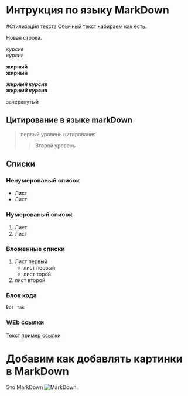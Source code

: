 # Интрукция по языку MarkDown

#Стилизация текста
Обычный текст набираем как есть.

Новая строка.

*курсив*  
_курсив_

**жирный**  
__жирный__

***жирный курсив***  
___жирный курсив___

~~зачеркнутый~~

## Цитирование в языке markDown
> первый уровень цитирования
>> Второй уровень
 
## Списки
### Ненумерованый список
* Лист
* Лист

### Нумерованый список
1. Лист
2. Лист

### Вложенные списки
1. Лист первый
    - лист первый
    - лист торой
2. лист второй

### Блок кода
````sh
Вот так
````

### WEb ссылки
Текст [пример ссылки](http.example.com "Вспылывающая подсказка") 

# Добавим как добавлять картинки в MarkDown
Это MarkDown
![MarkDown](markdown.png)